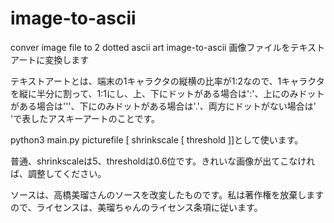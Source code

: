 # image-to-ascii
conver image file to 2 dotted ascii art
image-to-ascii
画像ファイルをテキストアートに変換します

テキストアートとは、端末の1キャラクタの縦横の比率が1:2なので、1キャラクタを縦に半分に割って、1:1にし、上、下にドットがある場合は':'、上にのみドットがある場合は'\''、下にのみドットがある場合は'.'、両方にドットがない場合は' 'で表したアスキーアートのことです。

python3 main.py picturefile [ shrinkscale [ threshold ]]として使います。

普通、shrinkscaleは5、thresholdは0.6位です。きれいな画像が出てこなければ、調整してください。

ソースは、高橋美瑠さんのソースを改変したものです。私は著作権を放棄しますので、ライセンスは、美瑠ちゃんのライセンス条項に従います。
